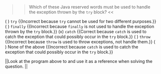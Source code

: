 >>Which of these Java reserved words must be used to handle the exception thrown by the <code>try</code> block? <<

( ) <code>try</code> {{Incorrect because <code>try</code> cannot be used for two different purposes.}}
( ) <code>finally</code> {{Incorrect because <code>finally</code> is not used to handle the exception thrown by the <code>try</code> block.}}
(x) <code>catch</code> {{Correct because <code>catch</code> is used to catch the exception that could possibly occur in the <code>try</code> block.}}
( ) <code>throw</code> {{Incorrect because <code>throw</code> is used to throw exceptions, not handle them.}}
( ) None of the above {{Incorrect because <code>catch</code> is used to catch the exception that could possibly occur in the <code>try</code> block.}}

||Look at the program above to and use it as a reference when solving the question. ||
